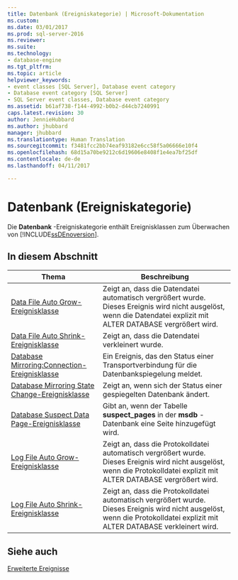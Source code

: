 ```yaml
---
title: Datenbank (Ereigniskategorie) | Microsoft-Dokumentation
ms.custom: 
ms.date: 03/01/2017
ms.prod: sql-server-2016
ms.reviewer: 
ms.suite: 
ms.technology:
- database-engine
ms.tgt_pltfrm: 
ms.topic: article
helpviewer_keywords:
- event classes [SQL Server], Database event category
- Database event category [SQL Server]
- SQL Server event classes, Database event category
ms.assetid: b61af738-f144-4992-b0b2-d44cb7240991
caps.latest.revision: 30
author: JennieHubbard
ms.author: jhubbard
manager: jhubbard
ms.translationtype: Human Translation
ms.sourcegitcommit: f3481fcc2bb74eaf93182e6cc58f5a06666e10f4
ms.openlocfilehash: 68d15a70be9212c6d19606e8408f1e4ea7bf25df
ms.contentlocale: de-de
ms.lasthandoff: 04/11/2017

---
```

# <a name="database-event-category"></a>Datenbank (Ereigniskategorie)
  Die **Datenbank** -Ereigniskategorie enthält Ereignisklassen zum Überwachen von [!INCLUDE[ssDEnoversion](../../includes/ssdenoversion-md.md)].  
  
## <a name="in-this-section"></a>In diesem Abschnitt  
  
|Thema|Beschreibung|  
|-----------|-----------------|  
|[Data File Auto Grow-Ereignisklasse](../../relational-databases/event-classes/data-file-auto-grow-event-class.md)|Zeigt an, dass die Datendatei automatisch vergrößert wurde. Dieses Ereignis wird nicht ausgelöst, wenn die Datendatei explizit mit ALTER DATABASE vergrößert wird.|  
|[Data File Auto Shrink-Ereignisklasse](../../relational-databases/event-classes/data-file-auto-shrink-event-class.md)|Zeigt an, dass die Datendatei verkleinert wurde.|  
|[Database Mirroring:Connection-Ereignisklasse](../../relational-databases/event-classes/database-mirroring-connection-event-class.md)|Ein Ereignis, das den Status einer Transportverbindung für die Datenbankspiegelung meldet.|  
|[Database Mirroring State Change-Ereignisklasse](../../relational-databases/event-classes/database-mirroring-state-change-event-class.md)|Zeigt an, wenn sich der Status einer gespiegelten Datenbank ändert.|  
|[Database Suspect Data Page-Ereignisklasse](../../relational-databases/event-classes/database-suspect-data-page-event-class.md)|Gibt an, wenn der Tabelle **suspect_pages** in der **msdb** -Datenbank eine Seite hinzugefügt wird.|  
|[Log File Auto Grow-Ereignisklasse](../../relational-databases/event-classes/log-file-auto-grow-event-class.md)|Zeigt an, dass die Protokolldatei automatisch vergrößert wurde. Dieses Ereignis wird nicht ausgelöst, wenn die Protokolldatei explizit mit ALTER DATABASE vergrößert wird.|  
|[Log File Auto Shrink-Ereignisklasse](../../relational-databases/event-classes/log-file-auto-shrink-event-class.md)|Zeigt an, dass die Protokolldatei automatisch vergrößert wurde. Dieses Ereignis wird nicht ausgelöst, wenn die Protokolldatei explizit mit ALTER DATABASE verkleinert wird.|  
  
## <a name="see-also"></a>Siehe auch  
 [Erweiterte Ereignisse](../../relational-databases/extended-events/extended-events.md)  
  
  
